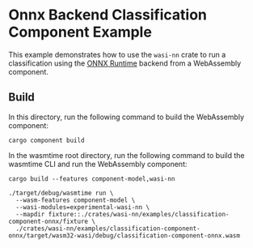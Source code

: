 # Onnx Backend Classification Component Example

This example demonstrates how to use the `wasi-nn` crate to run a classification using the 
[ONNX Runtime](https://onnxruntime.ai/) backend from a WebAssembly component.

## Build
In this directory, run the following command to build the WebAssembly component:
```shell
cargo component build
```

In the wasmtime root directory, run the following command to build the wasmtime CLI and run the WebAssembly component:
```shell
cargo build --features component-model,wasi-nn

./target/debug/wasmtime run \ 
  --wasm-features component-model \ 
  --wasi-modules=experimental-wasi-nn \
  --mapdir fixture::./crates/wasi-nn/examples/classification-component-onnx/fixture \
  ./crates/wasi-nn/examples/classification-component-onnx/target/wasm32-wasi/debug/classification-component-onnx.wasm
```